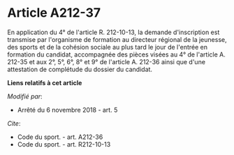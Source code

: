 # Article A212-37

En application du 4° de l'article R. 212-10-13, la demande d'inscription est transmise par l'organisme de formation au
directeur régional de la jeunesse, des sports et de la cohésion sociale au plus tard le jour de l'entrée en formation du
candidat, accompagnée des pièces visées au 4° de l'article A. 212-35 et aux 2°, 5°, 6°, 8° et 9° de l'article A. 212-36 ainsi
que d'une attestation de complétude du dossier du candidat.

**Liens relatifs à cet article**

_Modifié par_:

  - Arrêté du 6 novembre 2018 - art. 5

_Cite_:

  - Code du sport. - art. A212-36
  - Code du sport. - art. R212-10-13
